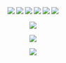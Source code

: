 <p align='center'>
  <img src="https://img.shields.io/badge/c++%20-%2300599C.svg?&style=for-the-badge&logo=c%2B%2B&ogoColor=white"/>
  <img src="https://img.shields.io/badge/csharp%20-896cd0.svg?&style=for-the-badge&logo=c%2B%2B&ogoColor=white"/>
  <img src="https://img.shields.io/badge/python%20-%2314354C.svg?&style=for-the-badge&logo=python&logoColor=white"/> 
  <img src="https://img.shields.io/badge/node.js%20-%2343853D.svg?&style=for-the-badge&logo=node.js&logoColor=white"/>
  <img src="https://img.shields.io/badge/javascript%20-%23323330.svg?&style=for-the-badge&logo=javascript&logoColor=%23F7DF1E"/> 
  <img src="https://img.shields.io/badge/html%20-%23E34F26.svg?&style=for-the-badge&logo=html5&logoColor=white"/>
  
</p>

<p align='center'>
  <img src="https://img.shields.io/badge/0xkaede%230001%20-%237289DA.svg?&style=for-the-badge&logo=discord&logoColor=white"/>    
</p>

<p align='center'>
<img src="https://animesher.com/orig/0/93/930/9305/animesher.com_naruto-uzumaki-funny-naruto-angry-naruto-930553.gif"/>
</p>

<p align='center'>
  <img align="center" src="https://github-readme-stats.vercel.app/api/top-langs/?username=0xkaede&layout=compact&theme=radical" />
</p>
